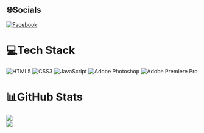 
## 🌐Socials
[![Facebook](https://img.shields.io/badge/Facebook-%231877F2.svg?logo=Facebook&logoColor=white)](https://facebook.com/pong.ton.705709) 

# 💻Tech Stack
![HTML5](https://img.shields.io/badge/html5-%23E34F26.svg?style=for-the-badge&logo=html5&logoColor=white) ![CSS3](https://img.shields.io/badge/css3-%231572B6.svg?style=for-the-badge&logo=css3&logoColor=white) ![JavaScript](https://img.shields.io/badge/javascript-%23323330.svg?style=for-the-badge&logo=javascript&logoColor=%23F7DF1E) ![Adobe Photoshop](https://img.shields.io/badge/adobephotoshop-%2331A8FF.svg?style=for-the-badge&logo=adobephotoshop&logoColor=white) ![Adobe Premiere Pro](https://img.shields.io/badge/Adobe%20Premiere%20Pro-9999FF.svg?style=for-the-badge&logo=Adobe%20Premiere%20Pro&logoColor=white) 
# 📊GitHub Stats
![](https://github-readme-streak-stats.herokuapp.com/?user=PongTon420&theme=radical&hide_border=false)<br/>
![](https://github-readme-stats.vercel.app/api/top-langs/?username=PongTon420&theme=radical&hide_border=false&include_all_commits=false&count_private=false&layout=compact)
